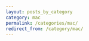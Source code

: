 ```yaml
---
layout: posts_by_category
category: mac
permalink: /categories/mac/
redirect_from: /category/mac/
---
```

